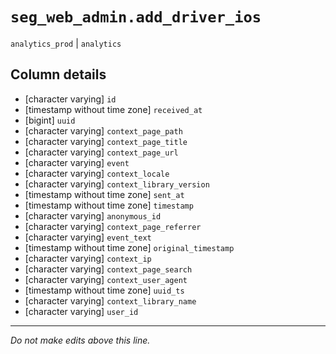 # `seg_web_admin.add_driver_ios`
`analytics_prod` | `analytics`

## Column details
* [character varying] `id`
* [timestamp without time zone] `received_at`
* [bigint]    `uuid`
* [character varying] `context_page_path`
* [character varying] `context_page_title`
* [character varying] `context_page_url`
* [character varying] `event`
* [character varying] `context_locale`
* [character varying] `context_library_version`
* [timestamp without time zone] `sent_at`
* [timestamp without time zone] `timestamp`
* [character varying] `anonymous_id`
* [character varying] `context_page_referrer`
* [character varying] `event_text`
* [timestamp without time zone] `original_timestamp`
* [character varying] `context_ip`
* [character varying] `context_page_search`
* [character varying] `context_user_agent`
* [timestamp without time zone] `uuid_ts`
* [character varying] `context_library_name`
* [character varying] `user_id`

-------------------------------------------------------------------------------
*Do not make edits above this line.*
